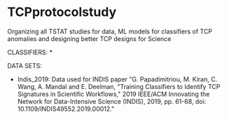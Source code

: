 # TCPprotocolstudy
Organizing all TSTAT studies for data, ML models for classifiers of TCP anomalies and designing better TCP designs for Science


CLASSIFIERS:
*


DATA SETS:
* Indis_2019: Data used for INDIS paper "G. Papadimitriou, M. Kiran, C. Wang, A. Mandal and E. Deelman, "Training Classifiers to Identify TCP Signatures in Scientific Workflows," 2019 IEEE/ACM Innovating the Network for Data-Intensive Science (INDIS), 2019, pp. 61-68, doi: 10.1109/INDIS49552.2019.00012."

